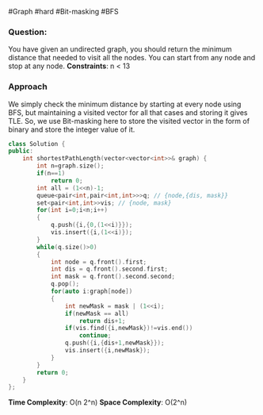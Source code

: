 #Graph #hard #Bit-masking #BFS

### Question:
You have given an undirected graph, you should return the minimum distance that needed to visit all the nodes. You can start from any node and stop at any node.
**Constraints**:  n < 13

### Approach
We simply check the minimum distance by starting at every node using BFS, but maintaining a visited vector for all that cases and storing it gives TLE. 
So, we use Bit-masking here to store the visited vector in the form of binary and store the integer value of it.

```cpp
class Solution {
public:
	int shortestPathLength(vector<vector<int>>& graph) {
		int n=graph.size();
		if(n==1)
			return 0;
		int all = (1<<n)-1;
		queue<pair<int,pair<int,int>>>q; // {node,{dis, mask}}
		set<pair<int,int>>vis; // {node, mask}
		for(int i=0;i<n;i++)
		{
			q.push({i,{0,(1<<i)}});
			vis.insert({i,(1<<i)});
		}
		while(q.size()>0)
		{
			int node = q.front().first;
			int dis = q.front().second.first;
			int mask = q.front().second.second;
			q.pop();
			for(auto i:graph[node])
			{
				int newMask = mask | (1<<i);
				if(newMask == all)
					return dis+1;
				if(vis.find({i,newMask})!=vis.end())
					continue;
				q.push({i,{dis+1,newMask}});
				vis.insert({i,newMask});
			}
		}
		return 0;
	}
};
```

**Time Complexity**: O(n 2^n)
**Space Complexity**: O(2^n)